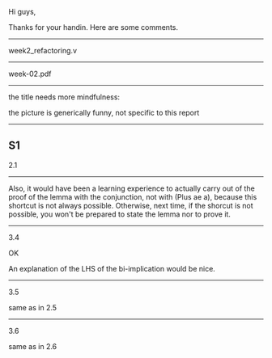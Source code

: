 Hi guys,

Thanks for your handin.  Here are some comments.

----------

week2_refactoring.v



----------

week-02.pdf

-----

the title needs more mindfulness:


the picture is generically funny, not specific to this report

-----

S1
-----

2.1

-----


Also, it would have been a learning experience to actually carry out of the proof
of the lemma with the conjunction, not with (Plus ae a), because this shortcut
is not always possible.  Otherwise, next time, if the shorcut is not possible,
you won't be prepared to state the lemma nor to prove it.

-----

3.4

OK

An explanation of the LHS of the bi-implication would be nice.

-----

3.5

same as in 2.5

-----

3.6

same as in 2.6